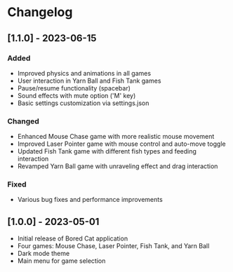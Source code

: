 # Changelog

## [1.1.0] - 2023-06-15
### Added
- Improved physics and animations in all games
- User interaction in Yarn Ball and Fish Tank games
- Pause/resume functionality (spacebar)
- Sound effects with mute option ('M' key)
- Basic settings customization via settings.json

### Changed
- Enhanced Mouse Chase game with more realistic mouse movement
- Improved Laser Pointer game with mouse control and auto-move toggle
- Updated Fish Tank game with different fish types and feeding interaction
- Revamped Yarn Ball game with unraveling effect and drag interaction

### Fixed
- Various bug fixes and performance improvements

## [1.0.0] - 2023-05-01
- Initial release of Bored Cat application
- Four games: Mouse Chase, Laser Pointer, Fish Tank, and Yarn Ball
- Dark mode theme
- Main menu for game selection